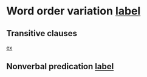 # Word order variation [label](wordorder)

## Transitive clauses



[ex](histyarirdi-615)

## Nonverbal predication [label](nvp-order)
